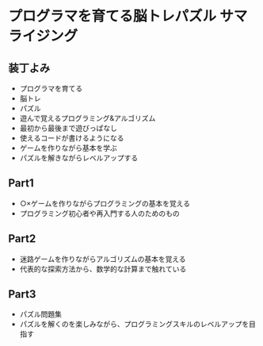 # プログラマを育てる脳トレパズル サマライジング

## 装丁よみ

- プログラマを育てる
- 脳トレ
- パズル
- 遊んで覚えるプログラミング&アルゴリズム
- 最初から最後まで遊びっぱなし
- 使えるコードが書けるようになる
- ゲームを作りながら基本を学ぶ
- パズルを解きながらレベルアップする

## Part1

- ○×ゲームを作りながらプログラミングの基本を覚える
- プログラミング初心者や再入門する人のためのもの

## Part2

- 迷路ゲームを作りながらアルゴリズムの基本を覚える
- 代表的な探索方法から、数学的な計算まで触れている

## Part3

- パズル問題集
- パズルを解くのを楽しみながら、プログラミングスキルのレベルアップを目指す
